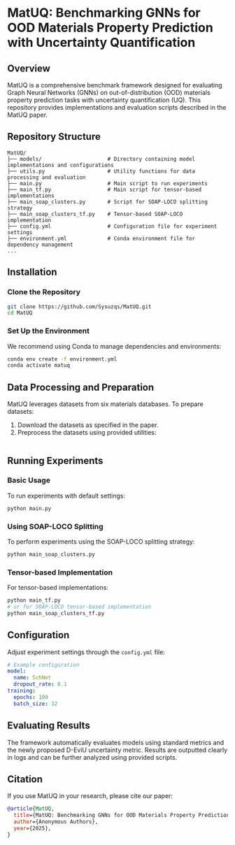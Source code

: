 # MatUQ: Benchmarking GNNs for OOD Materials Property Prediction with Uncertainty Quantification

## Overview
MatUQ is a comprehensive benchmark framework designed for evaluating Graph Neural Networks (GNNs) on out-of-distribution (OOD) materials property prediction tasks with uncertainty quantification (UQ). This repository provides implementations and evaluation scripts described in the MatUQ paper.

## Repository Structure
```
MatUQ/
├── models/                     # Directory containing model implementations and configurations
├── utils.py                    # Utility functions for data processing and evaluation
├── main.py                     # Main script to run experiments
├── main_tf.py                  # Main script for tensor-based implementations
├── main_soap_clusters.py       # Script for SOAP-LOCO splitting strategy
├── main_soap_clusters_tf.py    # Tensor-based SOAP-LOCO implementation
├── config.yml                  # Configuration file for experiment settings
├── environment.yml             # Conda environment file for dependency management
...
```

## Installation

### Clone the Repository
```bash
git clone https://github.com/Sysuzqs/MatUQ.git
cd MatUQ
```

### Set Up the Environment
We recommend using Conda to manage dependencies and environments:
```bash
conda env create -f environment.yml
conda activate matuq
```

## Data Processing and Preparation
MatUQ leverages datasets from six materials databases. To prepare datasets:
1. Download the datasets as specified in the paper.
2. Preprocess the datasets using provided utilities:
```bash
```

## Running Experiments

### Basic Usage
To run experiments with default settings:
```bash
python main.py
```

### Using SOAP-LOCO Splitting
To perform experiments using the SOAP-LOCO splitting strategy:
```bash
python main_soap_clusters.py
```

### Tensor-based Implementation
For tensor-based implementations:
```bash
python main_tf.py
# or for SOAP-LOCO tensor-based implementation
python main_soap_clusters_tf.py
```

## Configuration
Adjust experiment settings through the `config.yml` file:
```yaml
# Example configuration
model:
  name: SchNet
  dropout_rate: 0.1
training:
  epochs: 100
  batch_size: 32
```

## Evaluating Results
The framework automatically evaluates models using standard metrics and the newly proposed D-EviU uncertainty metric. Results are outputted clearly in logs and can be further analyzed using provided scripts.

## Citation
If you use MatUQ in your research, please cite our paper:
```bibtex
@article{MatUQ,
  title={MatUQ: Benchmarking GNNs for OOD Materials Property Prediction with Uncertainty Quantification},
  author={Anonymous Authors},
  year={2025},
}
```
